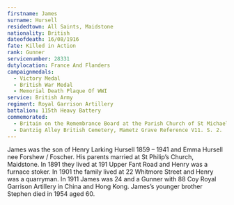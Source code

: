 ```yaml
---
firstname: James
surname: Hursell
residedtown: All Saints, Maidstone
nationality: British
dateofdeath: 16/08/1916
fate: Killed in Action
rank: Gunner
servicenumber: 28331
dutylocation: France And Flanders
campaignmedals:
  - Victory Medal
  - British War Medal
  - Memorial Death Plaque Of WWI
service: British Army
regiment: Royal Garrison Artillery
battalion: 115th Heavy Battery 
commemorated:
  - Britain on the Remembrance Board at the Parish Church of St Michael & All Angels, Maidstone
  - Dantzig Alley British Cemetery, Mametz Grave Reference V11. S. 2.
---
```

James was the son of Henry Larking Hursell 1859 – 1941 and Emma Hursell nee Forshew / Foscher.  His parents married at St Philip’s Church, Maidstone.  In 1891 they lived at 191 Upper Fant Road and Henry was a furnace stoker.  In 1901 the family lived at 22 Whitmore Street and Henry was a quarryman.  In 1911 James was 24 and a Gunner with 88 Coy Royal Garrison Artillery in China and Hong Kong.  James’s younger brother Stephen died in 1954 aged 60.


